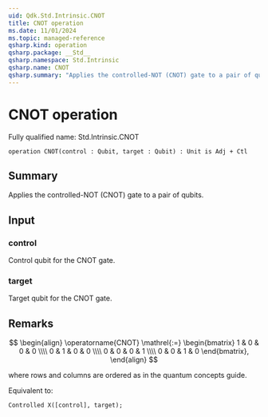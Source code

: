 ```yaml
---
uid: Qdk.Std.Intrinsic.CNOT
title: CNOT operation
ms.date: 11/01/2024
ms.topic: managed-reference
qsharp.kind: operation
qsharp.package: __Std__
qsharp.namespace: Std.Intrinsic
qsharp.name: CNOT
qsharp.summary: "Applies the controlled-NOT (CNOT) gate to a pair of qubits."
---
```


# CNOT operation

Fully qualified name: Std.Intrinsic.CNOT

```qsharp
operation CNOT(control : Qubit, target : Qubit) : Unit is Adj + Ctl
```

## Summary
Applies the controlled-NOT (CNOT) gate to a pair of qubits.

## Input
### control
Control qubit for the CNOT gate.
### target
Target qubit for the CNOT gate.

## Remarks
$$
\begin{align}
    \operatorname{CNOT} \mathrel{:=}
    \begin{bmatrix}
        1 & 0 & 0 & 0 \\\\
        0 & 1 & 0 & 0 \\\\
        0 & 0 & 0 & 1 \\\\
        0 & 0 & 1 & 0
    \end{bmatrix},
\end{align}
$$

where rows and columns are ordered as in the quantum concepts guide.

Equivalent to:
```qsharp
Controlled X([control], target);
```
